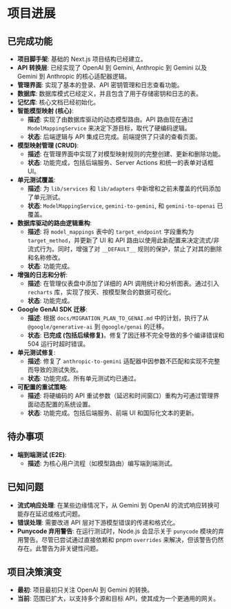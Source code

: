 # 项目进展

## 已完成功能

- **项目脚手架**: 基础的 Next.js 项目结构已经建立。
- **API 转换层**: 已经实现了 OpenAI 到 Gemini, Anthropic 到 Gemini 以及 Gemini 到 Anthropic 的核心适配器逻辑。
- **管理界面**: 实现了基本的登录、API 密钥管理和日志查看功能。
- **数据库**: 数据库模式已经定义，并且包含了用于存储密钥和日志的表。
- **记忆库**: 核心文档已经初始化。
- **智能模型映射 (核心)**:
  - **描述**: 实现了由数据库驱动的动态模型路由。API 路由现在通过 `ModelMappingService` 来决定下游目标，取代了硬编码逻辑。
  - **状态**: 后端逻辑与 API 集成已完成。前端提供了只读的查看页面。
- **模型映射管理 (CRUD)**:
  - **描述**: 在管理界面中实现了对模型映射规则的完整创建、更新和删除功能。
  - **状态**: 功能完成，包括后端服务、Server Actions 和统一的表单对话框 UI。
- **单元测试覆盖**:
  - **描述**: 为 `lib/services` 和 `lib/adapters` 中新增和之前未覆盖的代码添加了单元测试。
  - **状态**: `ModelMappingService`, `gemini-to-gemini`, 和 `gemini-to-openai` 已覆盖。
- **数据库驱动的路由逻辑重构**:
  - **描述**: 将 `model_mappings` 表中的 `target_endpoint` 字段重构为 `target_method`，并更新了 UI 和 API 路由以使用此新配置来决定流式/非流式行为。同时，增强了对 `__DEFAULT__` 规则的保护，禁止了对其的删除和名称修改。
  - **状态**: 功能完成。
- **增强的日志和分析**:
  - **描述**: 在管理仪表盘中添加了详细的 API 调用统计和分析图表。通过引入 `recharts` 库，实现了按天、按模型聚合的数据可视化。
  - **状态**: 功能完成。
- **Google GenAI SDK 迁移**:
  - **描述**: 根据 `docs/MIGRATION_PLAN_TO_GENAI.md` 中的计划，执行了从 `@google/generative-ai` 到 `@google/genai` 的迁移。
  - **状态**: **已完成 (包括后续修复)**。修复了因迁移不完全导致的多个编译错误和 504 运行时超时错误。
- **单元测试修复**:
  - **描述**: 修复了 `anthropic-to-gemini` 适配器中因参数不匹配和实现不完整而导致的测试失败。
  - **状态**: 功能完成。所有单元测试均已通过。
- **可配置的重试策略**:
  - **描述**: 将硬编码的 API 重试参数（延迟和时间窗口）重构为可通过管理界面动态配置的系统设置。
  - **状态**: 功能完成。包括后端服务、前端 UI 和国际化文本的更新。

## 待办事项

- **端到端测试 (E2E)**:
  - **描述**: 为核心用户流程（如模型路由）编写端到端测试。

## 已知问题

- **流式响应处理**: 在某些边缘情况下，从 Gemini 到 OpenAI 的流式响应转换可能存在延迟或格式问题。
- **错误处理**: 需要改进 API 层对下游模型错误的传递和格式化。
- **Punycode 弃用警告**: 在运行测试时，Node.js 会显示关于 `punycode` 模块的弃用警告。尽管已尝试通过直接依赖和 pnpm `overrides` 来解决，但该警告仍然存在。此警告为非关键性问题。

## 项目决策演变

- **最初**: 项目最初只关注 OpenAI 到 Gemini 的转换。
- **当前**: 范围已扩大，以支持多个源和目标 API，使其成为一个更通用的网关。
